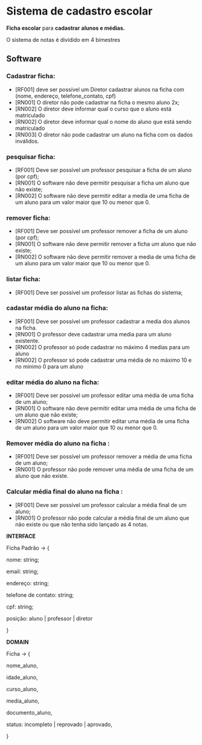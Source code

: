 # Sistema de cadastro escolar

**Ficha escolar** para **cadastrar** **alunos e médias.**

O sistema de notas é dividido em 4 bimestres

## Software

### Cadastrar ficha:

- [RF001] deve ser possível um Diretor cadastrar alunos na ficha com (nome, endereço, telefone_contato, cpf)
- [RN001] O diretor não pode cadastrar na ficha o mesmo aluno 2x;
- [RN002] O diretor deve informar qual o curso que o aluno está matriculado
- [RN002] O diretor deve informar qual o nome do aluno que está sendo matriculado
- [RN003] O diretor não pode cadastrar um aluno na ficha com os dados inválidos.

### pesquisar ficha:

- [RF001] Deve ser possível um professor pesquisar a ficha de um aluno (por cpf);
- [RN001] O software não deve permitir pesquisar a ficha um aluno que não existe;
- [RN002] O software não deve permitir editar a media de uma ficha de um aluno para um valor maior que 10 ou menor que 0.

### remover ficha:

- [RF001] Deve ser possível um professor remover a ficha de um aluno (por cpf);
- [RN001] O software não deve permitir remover a ficha um aluno que não existe;
- [RN002] O software não deve permitir remover a media de uma ficha de um aluno para um valor maior que 10 ou menor que 0.

### listar ficha:

- [RF001] Deve ser possível um professor listar as fichas do sistema;

### cadastar média do aluno na ficha:

- [RF001] Deve ser possível um professor cadastrar a media dos alunos na ficha.
- [RN001] O professor deve cadastrar uma media para um aluno existente.
- [RN002] O professor só pode cadastrar no máximo 4 medias para um aluno
- [RN002] O professor só pode cadastrar uma média de no máximo 10 e no minimo 0 para um aluno

### editar média do aluno na ficha:

- [RF001] Deve ser possível um professor editar uma média de uma ficha de um aluno;
- [RN001] O software não deve permitir editar uma média de uma ficha de um aluno que não existe;
- [RN002] O software não deve permitir editar uma média de uma ficha de um aluno para um valor maior que 10 ou menor que 0.

### Remover média do aluno na ficha :

- [RF001] Deve ser possível um professor remover a média de uma ficha de um aluno;
- [RN001] O professor não pode remover uma média de uma ficha de um aluno que não existe.

### Calcular média final do aluno na ficha :

- [RF001] Deve ser possível um professor calcular a média final de um aluno;
- [RN001] O professor não pode calcular a média final de um aluno que não existe ou que não tenha sido lançado as 4 notas.

**INTERFACE**

Ficha Padrão → {

nome: string;

email: string;

endereço: string;

telefone de contato: string;

cpf: string;

posição: aluno | professor | diretor

}

**DOMAIN**

Ficha → {

nome_aluno,

idade_aluno,

curso_aluno,

media_aluno,

documento_aluno,

status: incompleto | reprovado | aprovado,

}
